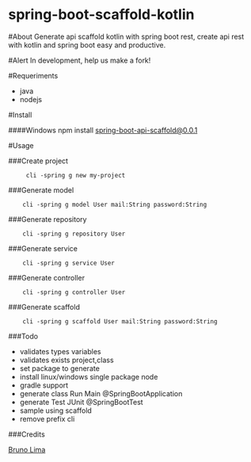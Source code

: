 # spring-boot-scaffold-kotlin

#About
Generate api scaffold kotlin with spring boot rest, create api rest with kotlin and spring boot easy and productive.


#Alert
In development, help us make a fork!

#Requeriments
         
* java
* nodejs


#Install

####Windows
         npm install spring-boot-api-scaffold@0.0.1

#Usage

###Create project

         cli -spring g new my-project

###Generate model
   
        cli -spring g model User mail:String password:String

###Generate repository

        cli -spring g repository User 

###Generate service
        
        cli -spring g service User
        
###Generate controller

        cli -spring g controller User
        
###Generate scaffold

        cli -spring g scaffold User mail:String password:String

###Todo

* validates types variables
* validates exists project,class
* set package to generate
* install linux/windows single package node
* gradle support
* generate class Run Main @SpringBootApplication
* generate Test JUnit @SpringBootTest
* sample using scaffold
* remove prefix cli

###Credits
         
 [Bruno Lima](https://github.com/brunodles)
       

